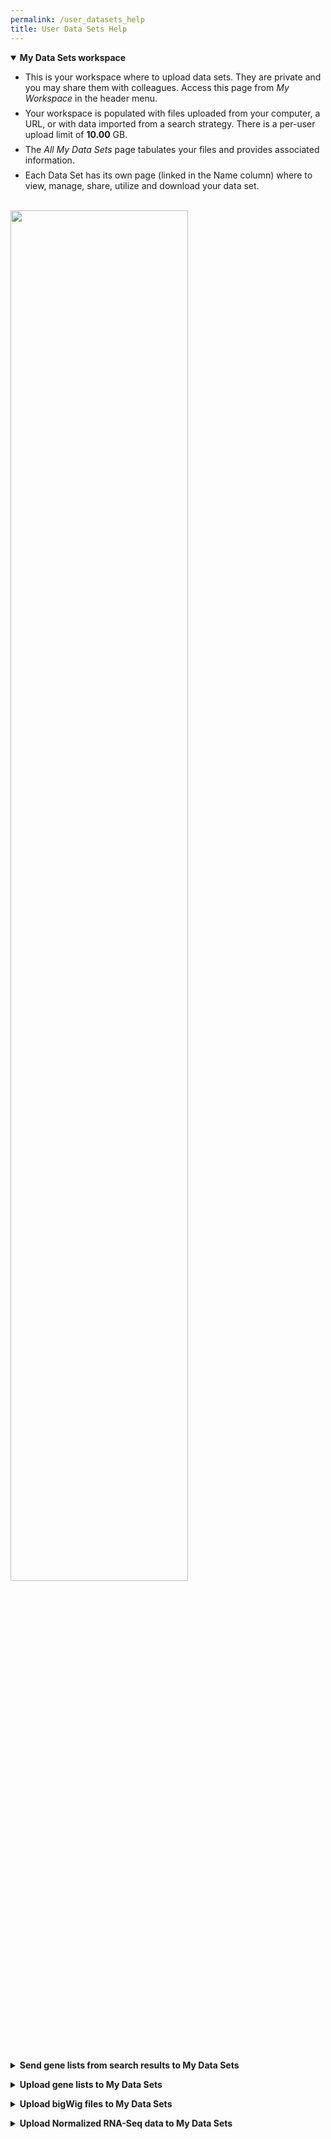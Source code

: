 ```yaml
---
permalink: /user_datasets_help
title: User Data Sets Help
---
```

<style>

  div.static-content {

    details {
      margin-bottom: 1em;
    }
    summary {
      cursor: pointer;
    }
    details summary > * {
      display: inline;
    }
    details li {
      margin: 0.5em 0;
    }
    details p {
      margin: 0 0.5em;
    }
  }

  div.user-dataset-help img {
    width: 75%;
    margin-bottom: 20px;
  }

</style>


<div class="static-content user-dataset-help">

  <details open>
    <summary><h4>My Data Sets workspace</h4></summary>
    <ul>
      <li>This is your workspace where to upload data sets. They are private and you may share them with colleagues.
          Access this page from <i>My Workspace</i> in the header menu.</li>
      <li>Your workspace is populated with files uploaded from your computer, a URL, or with data imported from a search strategy.
          There is a per-user upload limit of <b>10.00</b> GB. </li>
      <li>The <i>All My Data Sets</i> page tabulates your files and provides associated information.</li>
      <li>Each Data Set has its own page (linked in the Name column) where to view, manage, share, utilize and download your data set.</li>
    </ul>
    <br>
    <img src="{{'/assets/images/MyDataSets/MyDataSets.png' | absolute_url}}" />
  </details>

  <details closed>
    <summary><h4>Send gene lists from search results to My Data Sets</h4></summary>
    <ul>
      <li>From the gene strategy result page, open the Send To menu. </li>
      <li>Choose My Data Sets.  This initiates the transfer and will add the gene list as a data set in table on your My Data Sets page.</li>
      <li>Open the new data set record for more details about the files and options to download the gene list.  </li>
    </ul>
    <br>
    <img src="{{'/assets/images/MyDataSets/SaveListMyDataSets.gif' | absolute_url}}" />
  </details>

  <details closed>
    <summary><h4>Upload gene lists to My Data Sets</h4></summary>
    <ol type="1">
      <li><b>Access the My Gene List upload form:</b> Open the New Upload tab in your My Data Sets workspace. Choose <b>Gene List: Integrate your gene list</b>.</li>
      <li><b>Complete the Upload My Gene List form:</b> Name, Summary and Upload File/URL are required. The file containing gene IDs needs to contain valid IDs separated by valid delimiters. Upload Data Set initiates the transfer and will add the gene list as a data set in table on your My Data Sets page.
        <br>Valid gene IDs: 
          <ul>
            <li>each gene ID includes only these charatacers : regex: [a-zA-Z0-9().:_-]*$</li>
            <li>each gene ID has at least one alphabetical character.</li>
            <li>each gene ID is at most 40 characters</li>
          </ul>
         Valid delimiters:
         <ul>
            <li>white space (newline, space, tab)</li>
            <li>comma</li>
            <li>semi-colon</li>
         </ul></li>
      <li><b>View and access your new data set:</b> The record page for your new data set opens automatically and contains details such as status of the file installation and options for downloading.</li>
    </ol>  
    <br>
    <div style="margin-left: 3em;">
      <img src="{{'/assets/images/MyDataSets/GeneListUpload.png' | absolute_url}}" />
    </div>
  </details>


  <details closed>
    <summary><h4>Upload bigWig files to My Data Sets</h4></summary>
    <ol type="1">
      <li><b>Access the My Gene List upload form:</b> Open the New Upload tab in your My Data Sets workspace. Choose <b>bigWig: Integrate your bigWig file</b></li>
      <li><b>Complete the Upload a bigWig form:</b> Name, Summary and Upload File/URL are required. The bigWig file must contain data mapped to the current VEuPathDB reference genome for that organism. Upload Data Set initiates the transfer and will add the bigWig file as a data set in table on your My Data Sets page.</li>
      <li><b>View and access your new data set:</b> The record page for your new data set opens immediately but the file installation may take some time. When the Status changes to 'This data set is installed...', navigate to the browser with View in Genome Browser.</li>
    </ol>
    <br>
    <div style="margin-left: 3em;">
      <img src="{{'/assets/images/MyDataSets/bigWigUpload.png' | absolute_url}}" />
    </div>
  </details>

  
  <details closed>
    <summary><h4>Upload Normalized RNA-Seq data to My Data Sets</h4></summary>
    <ol type="1">
      <li><b>Access the Normalized RNA-Seq upload form:</b> Open the New Upload tab in your My Data Sets workspace. Choose <b>Normalized RNA-Seq: Integrate your Normalized RNA-Seq data.</b></li>
      <li><b>Complete the Upload My Normalized RNA-Seq form:</b> Name, Summary and Upload File/URL are required. Three types of files &ndash; bigWig, counts and index &ndash; are supported in the uploaded zip file. </li>
        <ul>
          <li>bigWig files are not required but will allow data visualization in the genome browser if included.</li>
          <li>The counts (FPKM/TPM) files should be tab-delimited and contain two columns with column headers: 'gene_id', and either 'FPKM' or 'TPM'.</li>
          <li>The index file should be named manifest.txt and consist of a tab delimited txt file with three columns (no column headers): sample name, filename, and strandedness (unstranded/stranded).</li> 
          <li>Upload Data Set initiates the transfer and will create a record page for your data set that contains links to the fold change search, and bigWig files if included. </li>
        </ul>
      <li><b>View and access your new data set:</b> The record page for your new data set opens immediately but the file installation may take some time. When the Status changes to 'This data set is installed...', navigation to the fold change search and the installed bigWig genome browser track(s) are available from the record page.</li>
    </ol>
    <br>
    <div style="margin-left: 3em;">
      <img src="{{'/assets/images/MyDataSets/RNAseqUpload.png' | absolute_url}}" />
    </div>
  </details>

</div>
